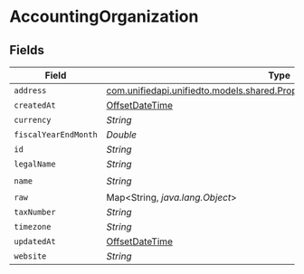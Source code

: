 # AccountingOrganization


## Fields

| Field                                                                                                                                        | Type                                                                                                                                         | Required                                                                                                                                     | Description                                                                                                                                  |
| -------------------------------------------------------------------------------------------------------------------------------------------- | -------------------------------------------------------------------------------------------------------------------------------------------- | -------------------------------------------------------------------------------------------------------------------------------------------- | -------------------------------------------------------------------------------------------------------------------------------------------- |
| `address`                                                                                                                                    | [com.unifiedapi.unifiedto.models.shared.PropertyAccountingOrganizationAddress](../../models/shared/PropertyAccountingOrganizationAddress.md) | :heavy_minus_sign:                                                                                                                           | N/A                                                                                                                                          |
| `createdAt`                                                                                                                                  | [OffsetDateTime](https://docs.oracle.com/javase/8/docs/api/java/time/OffsetDateTime.html)                                                    | :heavy_minus_sign:                                                                                                                           | N/A                                                                                                                                          |
| `currency`                                                                                                                                   | *String*                                                                                                                                     | :heavy_minus_sign:                                                                                                                           | N/A                                                                                                                                          |
| `fiscalYearEndMonth`                                                                                                                         | *Double*                                                                                                                                     | :heavy_minus_sign:                                                                                                                           | N/A                                                                                                                                          |
| `id`                                                                                                                                         | *String*                                                                                                                                     | :heavy_minus_sign:                                                                                                                           | N/A                                                                                                                                          |
| `legalName`                                                                                                                                  | *String*                                                                                                                                     | :heavy_minus_sign:                                                                                                                           | N/A                                                                                                                                          |
| `name`                                                                                                                                       | *String*                                                                                                                                     | :heavy_check_mark:                                                                                                                           | N/A                                                                                                                                          |
| `raw`                                                                                                                                        | Map<String, *java.lang.Object*>                                                                                                              | :heavy_minus_sign:                                                                                                                           | N/A                                                                                                                                          |
| `taxNumber`                                                                                                                                  | *String*                                                                                                                                     | :heavy_minus_sign:                                                                                                                           | N/A                                                                                                                                          |
| `timezone`                                                                                                                                   | *String*                                                                                                                                     | :heavy_minus_sign:                                                                                                                           | N/A                                                                                                                                          |
| `updatedAt`                                                                                                                                  | [OffsetDateTime](https://docs.oracle.com/javase/8/docs/api/java/time/OffsetDateTime.html)                                                    | :heavy_minus_sign:                                                                                                                           | N/A                                                                                                                                          |
| `website`                                                                                                                                    | *String*                                                                                                                                     | :heavy_minus_sign:                                                                                                                           | N/A                                                                                                                                          |